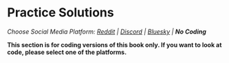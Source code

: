 # Practice Solutions
_Choose Social Media Platform: <a href='../../../reddit/appendix/solutions/00_solutions.html'>Reddit</a> | <a href='../../../discord/appendix/solutions/00_solutions.html'>Discord</a> | <a href='../../../bsky/appendix/solutions/00_solutions.html'>Bluesky</a> | __No Coding___

__This section is for coding versions of this book only. If you want to look at code, please select one of the platforms.__